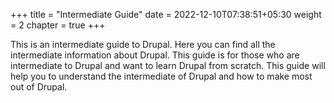 +++
title = "Intermediate Guide"
date = 2022-12-10T07:38:51+05:30
weight = 2
chapter = true
+++

This is an intermediate guide to Drupal. Here you can find all the intermediate information about Drupal. This guide is for those who are intermediate to Drupal and want to learn Drupal from scratch. This guide will help you to understand the intermediate of Drupal and how to make most out of Drupal.
